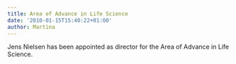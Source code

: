 ```yaml
---
title: Area of Advance in Life Science
date: '2010-01-15T15:40:22+01:00'
author: Martina
---
```

Jens Nielsen has been appointed as director for the Area of Advance in Life Science.
